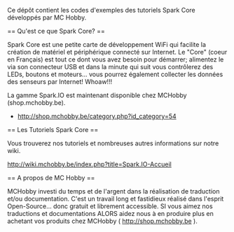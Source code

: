 Ce dépôt contient les codes d'exemples des tutoriels Spark Core développés par MC Hobby.

== Qu'est ce que Spark Core? ==

Spark Core est une petite carte de développement WiFi qui facilite la création de matériel et périphérique connecté sur Internet. Le "Core" (coeur en Français) est tout ce dont vous avez besoin pour démarrer; alimentez le via son connecteur USB et dans la minute qui suit vous contrôlerez des LEDs, boutons et moteurs... vous pourrez également collecter les données des senseurs par Internet! Whoaw!!!

La gamme Spark.IO est maintenant disponible chez MCHobby (shop.mchobby.be).

* http://shop.mchobby.be/category.php?id_category=54

== Les Tutoriels Spark Core ==

Vous trouverez nos tutoriels et nombreuses autres informations sur notre wiki.

http://wiki.mchobby.be/index.php?title=Spark.IO-Accueil

== A propos de MC Hobby ==

MCHobby investi du temps et de l'argent dans la réalisation de traduction et/ou documentation. C'est un travail long et fastidieux réalisé dans l'esprit Open-Source... donc gratuit et librement accessible.
SI vous aimez nos traductions et documentations ALORS aidez nous à en produire plus en achetant vos produits chez MCHobby ( http://shop.mchobby.be ).
